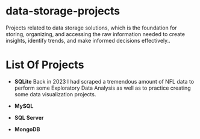 # data-storage-projects
Projects related to data storage solutions, which is the foundation for storing, organizing, and accessing the raw information needed to create insights, identify trends, and make informed decisions effectively..

# List Of Projects

  - **SQLite**
    Back in 2023 I had scraped a tremendous amount of NFL data to perform some Exploratory Data Analysis as well as to practice creating some data visualization projects.


 - **MySQL**


 - **SQL Server**



 - **MongoDB**
